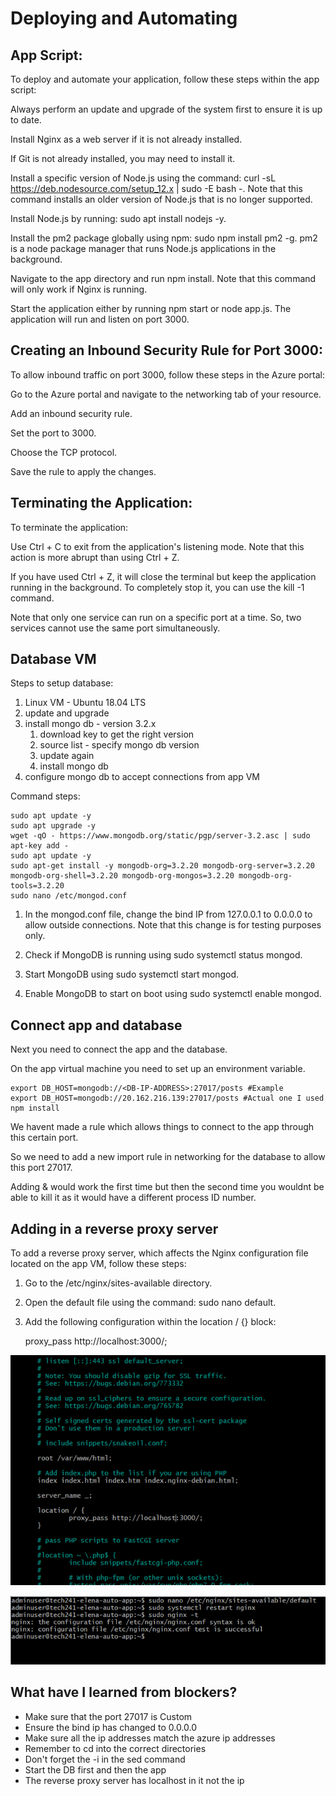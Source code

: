 # Deploying and Automating

## App Script:

To deploy and automate your application, follow these steps within the app script:

Always perform an update and upgrade of the system first to ensure it is up to date.

Install Nginx as a web server if it is not already installed.

If Git is not already installed, you may need to install it.

Install a specific version of Node.js using the command: curl -sL https://deb.nodesource.com/setup_12.x | sudo -E bash -. Note that this command installs an older version of Node.js that is no longer supported.

Install Node.js by running: sudo apt install nodejs -y.

Install the pm2 package globally using npm: sudo npm install pm2 -g. pm2 is a node package manager that runs Node.js applications in the background.

Navigate to the app directory and run npm install. Note that this command will only work if Nginx is running.

Start the application either by running npm start or node app.js. The application will run and listen on port 3000.

## Creating an Inbound Security Rule for Port 3000:

To allow inbound traffic on port 3000, follow these steps in the Azure portal:

Go to the Azure portal and navigate to the networking tab of your resource.

Add an inbound security rule.

Set the port to 3000.

Choose the TCP protocol.

Save the rule to apply the changes.

## Terminating the Application:

To terminate the application:

Use Ctrl + C to exit from the application's listening mode. Note that this action is more abrupt than using Ctrl + Z.

If you have used Ctrl + Z, it will close the terminal but keep the application running in the background. To completely stop it, you can use the kill -1 command.

Note that only one service can run on a specific port at a time. So, two services cannot use the same port simultaneously.

## Database VM

Steps to setup database:

1. Linux VM - Ubuntu 18.04 LTS
2. update and upgrade
3. install mongo db - version 3.2.x
   1. download key to get the right version
   2. source list - specify mongo db version
   3. update again
   4. install mongo db
4. configure mongo db to accept connections from app VM

Command steps:

    sudo apt update -y
    sudo apt upgrade -y
    wget -qO - https://www.mongodb.org/static/pgp/server-3.2.asc | sudo apt-key add -
    sudo apt update -y
    sudo apt-get install -y mongodb-org=3.2.20 mongodb-org-server=3.2.20 mongodb-org-shell=3.2.20 mongodb-org-mongos=3.2.20 mongodb-org-tools=3.2.20
    sudo nano /etc/mongod.conf

1. In the mongod.conf file, change the bind IP from 127.0.0.1 to 0.0.0.0 to allow outside connections. Note that this change is for testing purposes only.

2. Check if MongoDB is running using sudo systemctl status mongod.

3. Start MongoDB using sudo systemctl start mongod.

4. Enable MongoDB to start on boot using sudo systemctl enable mongod.

## Connect app and database

Next you need to connect the app and the database.

On the app virtual machine you need to set up an environment variable.

    export DB_HOST=mongodb://<DB-IP-ADDRESS>:27017/posts #Example
    export DB_HOST=mongodb://20.162.216.139:27017/posts #Actual one I used
    npm install

We havent made a rule which allows things to connect to the app through this certain port.

So we need to add a new import rule in networking for the database to allow this port 27017.

Adding & would work the first time but then the second time you wouldnt be able to kill it as it would have a different process ID number.

## Adding in a reverse proxy server

To add a reverse proxy server, which affects the Nginx configuration file located on the app VM, follow these steps:

1. Go to the /etc/nginx/sites-available directory.

2. Open the default file using the command: sudo nano default.

3. Add the following configuration within the location / {} block:

     proxy_pass http://localhost:3000/;

![reverse proxy img](reverse_proxy_img.png)

![reverse proxy commands](<reverse proxy commands.png>)


## What have I learned from blockers?

- Make sure that the port 27017 is Custom
- Ensure the bind ip has changed to 0.0.0.0
- Make sure all the ip addresses match the azure ip addresses
- Remember to cd into the correct directories
- Don't forget the -i in the sed command
- Start the DB first and then the app
- The reverse proxy server has localhost in it not the ip
